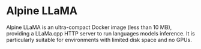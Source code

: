 # Alpine LLaMA

Alpine LLaMA is an ultra-compact Docker image (less than 10 MB), providing a LLaMa.cpp HTTP server to run languages models inference. It is particularly suitable for environments with limited disk space and no GPUs.
